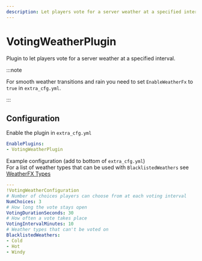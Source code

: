 ```yaml
---
description: Let players vote for a server weather at a specified interval
---
```


# VotingWeatherPlugin
Plugin to let players vote for a server weather at a specified interval.

:::note

For smooth weather transitions and rain you need to set `EnableWeatherFx` to `true` in `extra_cfg.yml`.

:::

## Configuration
Enable the plugin in `extra_cfg.yml`
```yaml
EnablePlugins:
- VotingWeatherPlugin
```

Example configuration (add to bottom of `extra_cfg.yml`)  
For a list of weather types that can be used with `BlacklistedWeathers` see [WeatherFX Types](../misc/wfx-types)
```yaml
---
!VotingWeatherConfiguration
# Number of choices players can choose from at each voting interval
NumChoices: 3
# How long the vote stays open
VotingDurationSeconds: 30
# How often a vote takes place
VotingIntervalMinutes: 10
# Weather types that can't be voted on
BlacklistedWeathers:
- Cold
- Hot
- Windy
```